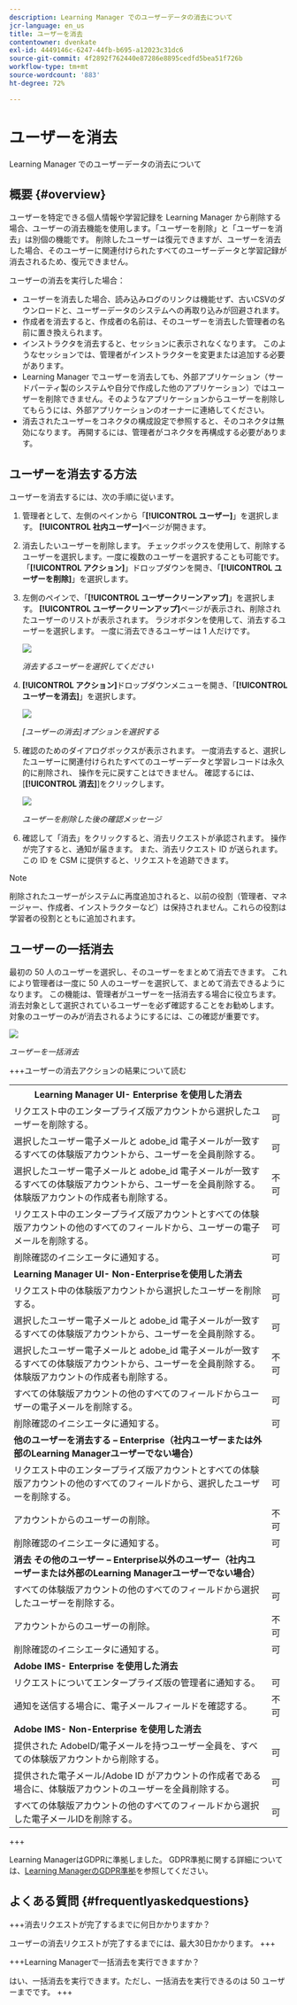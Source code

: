 ```yaml
---
description: Learning Manager でのユーザーデータの消去について
jcr-language: en_us
title: ユーザーを消去
contentowner: dvenkate
exl-id: 4449146c-6247-44fb-b695-a12023c31dc6
source-git-commit: 4f2892f762440e87286e8895cedfd5bea51f726b
workflow-type: tm+mt
source-wordcount: '883'
ht-degree: 72%

---
```


# ユーザーを消去

Learning Manager でのユーザーデータの消去について

## 概要 {#overview}

ユーザーを特定できる個人情報や学習記録を Learning Manager から削除する場合、ユーザーの消去機能を使用します。「ユーザーを削除」と「ユーザーを消去」は別個の機能です。 削除したユーザーは復元できますが、ユーザーを消去した場合、そのユーザーに関連付けられたすべてのユーザーデータと学習記録が消去されるため、復元できません。

ユーザーの消去を実行した場合：

* ユーザーを消去した場合、読み込みログのリンクは機能せず、古いCSVのダウンロードと、ユーザーデータのシステムへの再取り込みが回避されます。
* 作成者を消去すると、作成者の名前は、そのユーザーを消去した管理者の名前に置き換えられます。
* インストラクタを消去すると、セッションに表示されなくなります。 このようなセッションでは、管理者がインストラクターを変更または追加する必要があります。
* Learning Manager でユーザーを消去しても、外部アプリケーション（サードパーティ製のシステムや自分で作成した他のアプリケーション）ではユーザーを削除できません。そのようなアプリケーションからユーザーを削除してもらうには、外部アプリケーションのオーナーに連絡してください。
* 消去されたユーザーをコネクタの構成設定で参照すると、そのコネクタは無効になります。 再開するには、管理者がコネクタを再構成する必要があります。

<!---### Manage users

In this training, you will learn how to assign and remove roles, send a welcome email, and delete and purge users. 

[![button](assets/launch-training-button.png)](https://learningmanager.adobe.com/app/learner?accountId=98632&sdid=4X3B8VJ2&mv=display&mv2=display#/course/7555586)

If you're unable to launch the training, write to <almacademy@adobe.com>.-->

## ユーザーを消去する方法

ユーザーを消去するには、次の手順に従います。

1. 管理者として、左側のペインから「**[!UICONTROL ユーザー]**」を選択します。 **[!UICONTROL 社内ユーザー]**&#x200B;ページが開きます。
1. 消去したいユーザーを削除します。 チェックボックスを使用して、削除するユーザーを選択します。一度に複数のユーザーを選択することも可能です。 「**[!UICONTROL アクション]**」ドロップダウンを開き、「**[!UICONTROL ユーザーを削除]**」を選択します。
1. 左側のペインで、「**[!UICONTROL ユーザークリーンアップ]**」を選択します。 **[!UICONTROL ユーザークリーンアップ]**&#x200B;ページが表示され、削除されたユーザーのリストが表示されます。 ラジオボタンを使用して、消去するユーザーを選択します。 一度に消去できるユーザーは 1 人だけです。

   ![](assets/purge-1.png)

   *消去するユーザーを選択してください*

1. **[!UICONTROL アクション]**&#x200B;ドロップダウンメニューを開き、「**[!UICONTROL ユーザーを消去]**」を選択します。

   ![](assets/purge-2.png)

   *[ユーザーの消去]オプションを選択する*

1. 確認のためのダイアログボックスが表示されます。 一度消去すると、選択したユーザーに関連付けられたすべてのユーザーデータと学習レコードは永久的に削除され、 操作を元に戻すことはできません。 確認するには、[**[!UICONTROL 消去]**]をクリックします。

   ![](assets/purge-3.png)

   *ユーザーを削除した後の確認メッセージ*

1. 確認して「消去」をクリックすると、消去リクエストが承認されます。 操作が完了すると、通知が届きます。 また、消去リクエスト ID が送られます。 この ID を CSM に提供すると、リクエストを追跡できます。

>[!NOTE]
>
>削除されたユーザーがシステムに再度追加されると、以前の役割（管理者、マネージャー、作成者、インストラクターなど）は保持されません。これらの役割は学習者の役割とともに追加されます。

## ユーザーの一括消去

最初の 50 人のユーザーを選択し、そのユーザーをまとめて消去できます。 これにより管理者は一度に 50 人のユーザーを選択して、まとめて消去できるようになります。 この機能は、管理者がユーザーを一括消去する場合に役立ちます。 消去対象として選択されているユーザーを必ず確認することをお勧めします。 対象のユーザーのみが消去されるようにするには、この確認が重要です。

![](assets/bulk-purge-users.png)

*ユーザーを一括消去*

+++ユーザーの消去アクションの結果について読む

<table>
 <tbody>
  <tr>
   <th><strong>Learning Manager UI- Enterprise を使用した消去</strong></th>
   <th> </th>
  </tr>
  <tr>
   <td>リクエスト中のエンタープライズ版アカウントから選択したユーザーを削除する。<br></td>
   <td>可</td>
  </tr>
  <tr>
   <td>選択したユーザー電子メールと adobe_id 電子メールが一致するすべての体験版アカウントから、ユーザーを全員削除する。</td>
   <td>可</td>
  </tr>
  <tr>
   <td>選択したユーザー電子メールと adobe_id 電子メールが一致するすべての体験版アカウントから、ユーザーを全員削除する。体験版アカウントの作成者も削除する。</td>
   <td>不可</td>
  </tr>
  <tr>
   <td>リクエスト中のエンタープライズ版アカウントとすべての体験版アカウントの他のすべてのフィールドから、ユーザーの電子メールを削除する。</td>
   <td>可</td>
  </tr>
  <tr>
   <td>削除確認のイニシエータに通知する。</td>
   <td>可</td>
  </tr>
  <tr>
   <td><strong>Learning Manager UI- Non-Enterpriseを使用した消去</strong></td>
   <td> </td>
  </tr>
  <tr>
   <td>リクエスト中の体験版アカウントから選択したユーザーを削除する。</td>
   <td>可</td>
  </tr>
  <tr>
   <td>選択したユーザー電子メールと adobe_id 電子メールが一致するすべての体験版アカウントから、ユーザーを全員削除する。</td>
   <td>可</td>
  </tr>
  <tr>
   <td>選択したユーザー電子メールと adobe_id 電子メールが一致するすべての体験版アカウントから、ユーザーを全員削除する。体験版アカウントの作成者も削除する。</td>
   <td>不可</td>
  </tr>
  <tr>
   <td>すべての体験版アカウントの他のすべてのフィールドからユーザーの電子メールを削除する。</td>
   <td>可</td>
  </tr>
  <tr>
   <td>削除確認のイニシエータに通知する。</td>
   <td>可</td>
  </tr>
  <tr>
   <td><strong>他のユーザーを消去する – Enterprise（社内ユーザーまたは外部のLearning Managerユーザーでない場合）</strong></td>
   <td> </td>
  </tr>
  <tr>
   <td>リクエスト中のエンタープライズ版アカウントとすべての体験版アカウントの他のすべてのフィールドから、選択したユーザーを削除する。</td>
   <td>可</td>
  </tr>
  <tr>
   <td>アカウントからのユーザーの削除。</td>
   <td>不可</td>
  </tr>
  <tr>
   <td>削除確認のイニシエータに通知する。 </td>
   <td>可</td>
  </tr>
  <tr>
   <td><strong>消去</strong> <strong>その他のユーザー – Enterprise以外のユーザー（社内ユーザーまたは外部のLearning Managerユーザーでない場合）</strong></td>
   <td> </td>
  </tr>
  <tr>
   <td>すべての体験版アカウントの他のすべてのフィールドから選択したユーザーを削除する。</td>
   <td>可</td>
  </tr>
  <tr>
   <td>アカウントからのユーザーの削除。</td>
   <td>不可</td>
  </tr>
  <tr>
   <td>削除確認のイニシエータに通知する。</td>
   <td>可</td>
  </tr>
  <tr>
   <td><strong>Adobe IMS- Enterprise を使用した消去</strong></td>
   <td> </td>
  </tr>
  <tr>
   <td>リクエストについてエンタープライズ版の管理者に通知する。</td>
   <td>可</td>
  </tr>
  <tr>
   <td>通知を送信する場合に、電子メールフィールドを確認する。</td>
   <td>不可</td>
  </tr>
  <tr>
   <td><strong>Adobe IMS- Non-Enterprise を使用した消去</strong></td>
   <td> </td>
  </tr>
  <tr>
   <td>提供された AdobeID/電子メールを持つユーザー全員を、すべての体験版アカウントから削除する。</td>
   <td>可</td>
  </tr>
  <tr>
   <td>提供された電子メール/Adobe ID がアカウントの作成者である場合に、体験版アカウントのユーザーを全員削除する。</td>
   <td>可</td>
  </tr>
  <tr>
   <td>すべての体験版アカウントの他のすべてのフィールドから選択した電子メールIDを削除する。</td>
   <td>可</td>
  </tr>
 </tbody>
</table>

+++

Learning ManagerはGDPRに準拠しました。 GDPR準拠に関する詳細については、[Learning ManagerのGDPR準拠](../../kb/prime-gdpr.md)を参照してください。

## よくある質問 {#frequentlyaskedquestions}

+++消去リクエストが完了するまでに何日かかりますか？

ユーザーの消去リクエストが完了するまでには、最大30日かかります。
+++

+++Learning Managerで一括消去を実行できますか？

はい、一括消去を実行できます。ただし、一括消去を実行できるのは 50 ユーザーまでです。
+++
